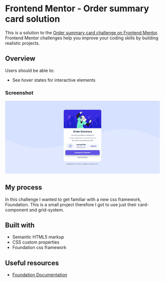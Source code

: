 # Frontend Mentor - Order summary card solution

This is a solution to the [Order summary card challenge on Frontend Mentor](https://www.frontendmentor.io/challenges/order-summary-component-QlPmajDUj). Frontend Mentor challenges help you improve your coding skills by building realistic projects. 


## Overview

Users should be able to:

- See hover states for interactive elements

### Screenshot

![](./screenshot.jpg)

## My process
In this challenge I wanted to get familiar with a new css framework, Foundation. This is a small project therefore I got to use just their card-component and grid-system.

## Built with

- Semantic HTML5 markup
- CSS custom properties
- Foundation css framework

## Useful resources

- [Foundation Documentation](https://get.foundation/sites/docs/)

